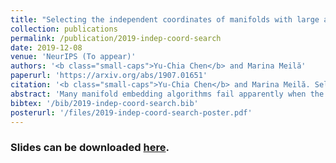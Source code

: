 ```yaml
---
title: "Selecting the independent coordinates of manifolds with large aspect ratios"
collection: publications
permalink: /publication/2019-indep-coord-search
date: 2019-12-08
venue: 'NeurIPS (To appear)'
authors: '<b class="small-caps">Yu-Chia Chen</b> and Marina Meilă'
paperurl: 'https://arxiv.org/abs/1907.01651'
citation: '<b class="small-caps">Yu-Chia Chen</b> and Marina Meilă. Selecting the independent coordinates of manifolds with large aspect ratios. <i>Advances in Neural Information Processing Systems</i>, 2019. (To appear)'
abstract: 'Many manifold embedding algorithms fail apparently when the data manifold has a large aspect ratio (such as a long, thin strip). Here, we formulate success and failure in terms of finding a smooth embedding, showing also that the problem is pervasive and more complex than previously recognized. Mathematically, success is possible under very broad conditions, provided that embedding is done by carefully selected eigenfunctions of the Laplace-Beltrami operator $\Delta$. Hence, we propose a bicriterial Independent Eigencoordinate Selection (IES) algorithm that selects smooth embeddings with few eigenvectors. The algorithm is grounded in theory, has low computational overhead, and is successful on synthetic and large real data.'
bibtex: '/bib/2019-indep-coord-search.bib'
posterurl: '/files/2019-indep-coord-search-poster.pdf'
---
```

<!-- codeurl: 'https://google.com' Move it up-->

<h3> Slides can be downloaded <a href="/files/2019-indep-coord-search-slides.pdf" target="_blank">here</a>.</h3>
